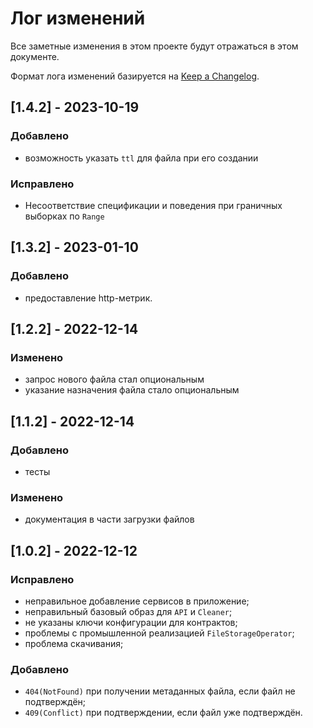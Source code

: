 # Лог изменений

Все заметные изменения в этом проекте будут отражаться в этом документе.

Формат лога изменений базируется на [Keep a Changelog](https://keepachangelog.com/en/1.0.0/).

## [1.4.2] - 2023-10-19

### Добавлено

* возможность указать `ttl` для файла при его создании

### Исправлено

* Несоответствие спецификации и поведения при граничных выборках по `Range`

## [1.3.2] - 2023-01-10

### Добавлено

* предоставление http-метрик.

## [1.2.2] - 2022-12-14

### Изменено

* запрос нового файла стал опциональным
* указание назначения файла стало опциональным

## [1.1.2] - 2022-12-14

### Добавлено

* тесты

### Изменено

* документация в части загрузки файлов

## [1.0.2] - 2022-12-12

### Исправлено

* неправильное добавление сервисов в приложение;
* неправильный базовый образ для `API` и `Cleaner`;
* не указаны ключи конфигурации для контрактов;
* проблемы с промышленной реализацией `FileStorageOperator`;
* проблема скачивания;

### Добавлено

* `404(NotFound)` при получении метаданных файла, если файл не подтверждён;
* `409(Conflict)` при подтверждении, если файл уже подтверждён. 

